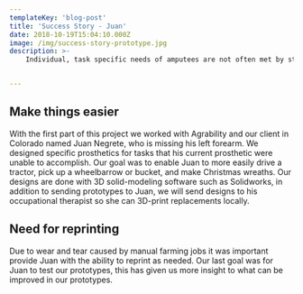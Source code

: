 ```yaml
---
templateKey: 'blog-post'
title: 'Success Story - Juan'
date: 2018-10-19T15:04:10.000Z
image: /img/success-story-prototype.jpg
description: >-
    Individual, task specific needs of amputees are not often met by standard prosthetic devices. There is a need for inexpensive, easily accessible, and customizable prosthetic solutions to help people accomplish their unique goals and aspirations.


---
```


## Make things easier
With the first part of this project we worked with Agrability and our client in Colorado named Juan Negrete, who is missing his left forearm. We designed specific prosthetics for tasks that his current prosthetic were unable to accomplish. Our goal was to enable Juan to more easily drive a tractor, pick up a wheelbarrow or bucket, and make Christmas wreaths. Our designs are done with 3D solid-modeling software such as Solidworks, in addition to sending prototypes to Juan, we will send designs to his occupational therapist so she can 3D-print replacements locally.

## Need for reprinting
 Due to wear and tear caused by manual farming jobs it was important provide Juan with the ability to reprint as needed. Our last goal was for Juan to test our prototypes, this has given us more insight to what can be improved in our prototypes.
